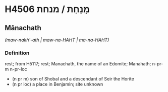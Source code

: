 # H4506 מָנַחַת / מנחת

## Mânachath

_(maw-nakh'-ath | maw-na-HAHT | ma-na-HAHT)_

### Definition

rest; from H5117; rest; Manachath, the name of an Edomite; Manahath; n-pr-m n-pr-loc

- (n pr m) son of Shobal and a descendant of Seir the Horite
- (n pr loc) a place in Benjamin; site unknown
